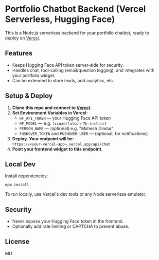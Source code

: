# Portfolio Chatbot Backend (Vercel Serverless, Hugging Face)

This is a Node.js serverless backend for your portfolio chatbot, ready to deploy on [Vercel](https://vercel.com/).

## Features
- Keeps Hugging Face API token server-side for security.
- Handles chat, tool-calling (email/question logging), and integrates with your portfolio widget.
- Can be extended to store leads, add analytics, etc.

## Setup & Deploy

1. **Clone this repo and connect to [Vercel](https://vercel.com/).**
2. **Set Environment Variables in Vercel:**
   - `HF_API_TOKEN` — your Hugging Face API token
   - `HF_MODEL` — e.g. `tiiuae/falcon-7b-instruct`
   - `PERSON_NAME` — (optional) e.g. "Mahesh Dindur"
   - `PUSHOVER_TOKEN` and `PUSHOVER_USER` — (optional, for notifications)
3. **Deploy. Your endpoint will be:**  
   `https://<your-vercel-app>.vercel.app/api/chat`
4. **Point your frontend widget to this endpoint.**

## Local Dev

Install dependencies:

```bash
npm install
```

To run locally, use Vercel's dev tools or any Node serverless emulator.

## Security

- Never expose your Hugging Face token in the frontend.
- Optionally add rate limiting or CAPTCHA to prevent abuse.

## License

MIT